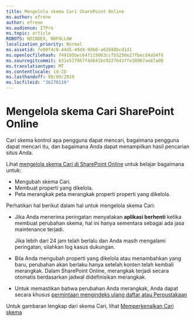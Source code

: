 ```yaml
---
title: Mengelola skema Cari SharePoint Online
ms.author: efrene
author: efrene
ms.audience: ITPro
ms.topic: article
ROBOTS: NOINDEX, NOFOLLOW
localization_priority: Normal
ms.assetid: fe00f4c0-44d5-49d4-9db0-a62698bcd1d1
ms.openlocfilehash: f49195bec64f115063ccfb5256e27fbecd4a54f6
ms.sourcegitcommit: 631e527967f4d641bc9227642ffe38967ae87a00
ms.translationtype: MT
ms.contentlocale: id-ID
ms.lasthandoff: 08/09/2019
ms.locfileid: "36270110"
---
```

# <a name="manage-search-schema-in-sharepoint-online"></a>Mengelola skema Cari SharePoint Online

Cari skema kontrol apa pengguna dapat mencari, bagaimana pengguna dapat mencari itu, dan bagaimana Anda dapat menampilkan hasil pencarian situs Anda. 

Lihat [mengelola skema Cari di SharePoint Online](https://docs.microsoft.com/sharepoint/manage-search-schema) untuk belajar bagaimana untuk: 
- Mengubah skema Cari.
- Membuat properti yang dikelola.
- Peta merangkak peta merangkak properti properti yang dikelola.

Perhatikan hal berikut dalam hal untuk mengelola skema Cari:

- Jika Anda menerima peringatan menyatakan **aplikasi berhenti** ketika membuat perubahan skema, hal ini hanya sementara sebagai ada jasa maintenance terjadi. 

    Jika lebih dari 24 jam telah berlalu dan Anda masih mengalami peringatan, silahkan log kasus dukungan.
- Bila Anda mengubah properti yang dikelola atau menambahkan yang baru, perubahan akan berlaku hanya setelah konten telah kembali merangkak. Dalam SharePoint Online, merangkak terjadi secara otomatis berdasarkan jadwal didefinisikan merangkak.
- Untuk memastikan bahwa perubahan Anda merangkak, Anda dapat secara khusus [permintaan mengindeks ulang daftar atau Perpustakaan](https://docs.microsoft.com/sharepoint/manage-search-schema#request-re-indexing-of-a-document-library-or-list) 

Untuk gambaran lengkap dari skema Cari, lihat [Memperkenalkan Cari skema](https://blogs.technet.microsoft.com/tothesharepoint/2012/11/25/introducing-search-schema-for-sharepoint-2013/) 


